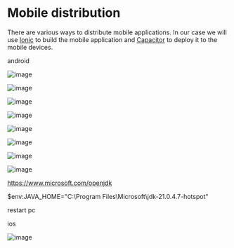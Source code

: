 # Mobile distribution

There are various ways to distribute mobile applications. In our case we will use [Ionic](https://ionicframework.com/) to build the mobile application and [Capacitor](https://capacitorjs.com/) to deploy it to the mobile devices.

android

![image](https://github.com/user-attachments/assets/f8e1dd12-a4f4-4833-b4fa-cd0af19431d8)

![image](https://github.com/user-attachments/assets/59eaab6b-3e4e-4696-8241-e0a08a69f146)

![image](https://github.com/user-attachments/assets/aa576001-41ed-4e2a-9c1a-fb9326c383aa)

![image](https://github.com/user-attachments/assets/b004117b-34ba-4383-8e83-428a5f075550)

![image](https://github.com/user-attachments/assets/593e2b73-d566-4c22-843d-1d581d515ad2)

![image](https://github.com/user-attachments/assets/f0d3561d-f147-400a-91d5-e611aa098996)

![image](https://github.com/user-attachments/assets/71be6155-18ec-4dd1-867d-bc698ac66caf)

![image](https://github.com/user-attachments/assets/e559d9c3-ed07-47a4-8028-2b733e9a6ddf)

<https://www.microsoft.com/openjdk>

$env:JAVA_HOME="C:\Program Files\Microsoft\jdk-21.0.4.7-hotspot"

restart pc

ios

![image](https://github.com/user-attachments/assets/b39d87d5-07f0-4fb0-994b-def749876823)
